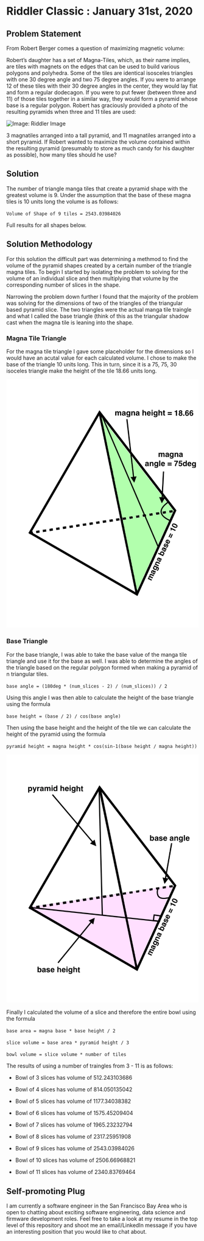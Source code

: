 # Riddler Classic : January 31st, 2020




## Problem Statement

From Robert Berger comes a question of maximizing magnetic volume:

Robert’s daughter has a set of Magna-Tiles, which, as their name implies, are tiles with magnets on the edges that can be used to build various polygons and polyhedra. Some of the tiles are identical isosceles triangles with one 30 degree angle and two 75 degree angles. If you were to arrange 12 of these tiles with their 30 degree angles in the center, they would lay flat and form a regular dodecagon. If you were to put fewer (between three and 11) of those tiles together in a similar way, they would form a pyramid whose base is a regular polygon. Robert has graciously provided a photo of the resulting pyramids when three and 11 tiles are used:

![Image: Riddler Image](https://fivethirtyeight.com/wp-content/uploads/2020/01/pyramids.png?w=1150)

3 magnatiles arranged into a tall pyramid, and 11 magnatiles arranged into a short pyramid.
If Robert wanted to maximize the volume contained within the resulting pyramid (presumably to store as much candy for his daughter as possible), how many tiles should he use?


## Solution

The number of triangle manga tiles that create a pyramid shape with the greatest volume is 9.  Under the assumption that the base of these magna tiles is 10 units long the volume is as follows:

`Volume of Shape of 9 tiles = 2543.03984026`

Full results for all shapes below.


## Solution Methodology

For this solution the difficult part was determining a methmod to find the volume of the pyramid shapes created by a certain number of the triangle magna tiles.  To begin I started by isolating the problem to solving for the volume of an individual slice and then multiplying that volume by the corresponding number of slices in the shape.

Narrowing the problem down further I found that the majority of the problem was solving for the dimensions of two of the triangles of the triangular based pyramid slice.  The two triangles were the actual manga tile traingle and what I called the base triangle (think of this as the triangular shadow cast when the magna tile is leaning into the shape.


### Magna Tile Triangle

For the magna tile triangle I gave some placeholder for the dimensions so I would have an acutal value for each calculated volume.  I chose to make the base of the triangle 10 units long.  This in turn, since it is a 75, 75, 30 isoceles triangle make the height of the tile 18.66 units long.

![Image: Magna Tile Triangle Diagram](https://github.com/mattlee95/Riddler/blob/master/Jan31_2020/diagrams/diagramMagna.gif)


### Base Triangle

For the base triangle, I was able to take the base value of the manga tile triangle and use it for the base as well.  I was able to determine the angles of the triangle based on the regular polygon formed when making a pyramid of n triangular tiles.

`base angle = (180deg * (num_slices - 2) / (num_slices)) / 2`

Using this angle I was then able to calculate the height of the base triangle using the formula

`base height = (base / 2) / cos(base angle)`

Then using the base height and the height of the tile we can calculate the height of the pyramid using the formula

`pyramid height = magna height * cos(sin-1(base height / magna height))`

![Image: Base Triangle Diagram](https://github.com/mattlee95/Riddler/blob/master/Jan31_2020/diagrams/diagramBase.gif)

Finally I calculated the volume of a slice and therefore the entire bowl using the formula

`base area = magna base * base height / 2`

`slice volume = base area * pyramid height / 3`

`bowl volume = slice volume * number of tiles`

The results of using a number of traingles from 3 - 11 is as follows:

  - Bowl of 3 slices has volume of 512.243103686

  - Bowl of 4 slices has volume of 814.050135042

  - Bowl of 5 slices has volume of 1177.34038382

  - Bowl of 6 slices has volume of 1575.45209404

  - Bowl of 7 slices has volume of 1965.23232794

  - Bowl of 8 slices has volume of 2317.25951908

  - Bowl of 9 slices has volume of 2543.03984026

  - Bowl of 10 slices has volume of 2506.66968821

  - Bowl of 11 slices has volume of 2340.83769464


## Self-promoting Plug

I am currently a software engineer in the San Francisco Bay Area who is open to chatting about exciting software engineering, data science and firmware development roles.  Feel free to take a look at my resume in the top level of this repository and shoot me an email/LinkedIn message if you have an interesting position that you would like to chat about.
